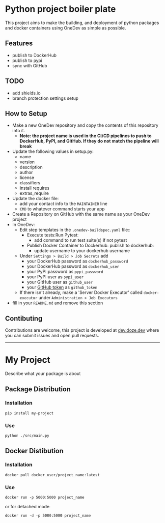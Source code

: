 # Python project boiler plate

This project aims to make the building, and deployment of python packages and docker containers using OneDev as simple as possible.

## Features

- publish to DockerHub
- publish to pypi
- sync with GitHub

## TODO

 - add shields.io
 - branch protection settings setup

## How to Setup

- Make a new OneDev repository and copy the contents of this repository into it. 
  - **Note: the project name is used in the CI/CD pipelines to push to DockerHub, PyPI, and GitHub. If they do not match the pipeline will break**
- Update the following values in setup.py:
    - name
    - version
    - description
    - author
    - license
    - classifiers
    - install requires
    - extras_require
- Update the docker file:
    - add your contact info to the `MAINTAINER` line
    - `CMD` to whatever command starts your app
- Create a Repository on GitHub with the same name as your OneDev project
- In OneDev:
    - Edit step templates in the `.onedev-buildspec.yaml` file::
        - Execute tests:Run Pytest:
            - add command to run test suite(s) if not pytest
        - Publish Docker Container to Dockerhub: publish to dockerhub:
            - update username to your dockerhub username
    - Under `Settings > Build > Job Secrets` add
      - your DockerHub password as `dockerhub_password`
      - your DockerHub password as `dockerhub_user`
      - your PyPI password as `pypi_password`
      - your PyPI user as `pypi_user`
      - your GitHub user as `github_user`
      - your [GitHub token](https://docs.github.com/en/authentication/keeping-your-account-and-data-secure/creating-a-personal-access-token) as `github_token`
    - If there isn't already, make a 'Server Docker Executor' called `docker-executor` under `Administration > Job Executors`
- fill in your `README.md` and remove this section

## Contibuting

Contributions are welcome, this project is developed at [dev.doze.dev](https://dev.doze.dev/onedev-python-project-boilerplate/) where you can submit issues and open pull requests.

----

# My Project

Describe what your package is about

## Package Distribution

### Installation

`pip install my-project`

### Use

`python ./src/main.py`

## Docker Distibution

### Installation

`docker pull docker_user/project_name:latest`

### Use

`docker run -p 5000:5000 project_name`

or for detached mode:

`docker run -d -p 5000:5000 project_name`

